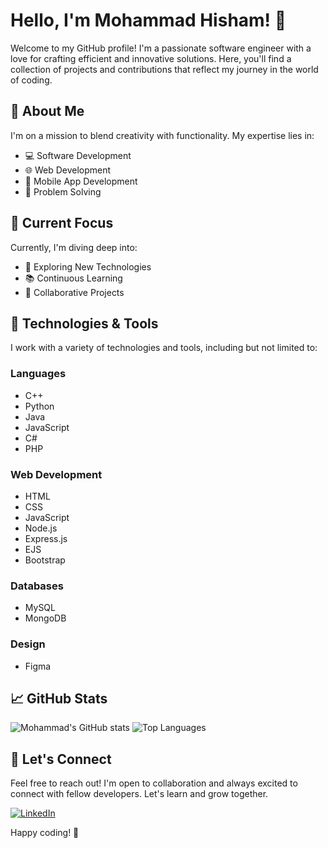 # Hello, I'm Mohammad Hisham! 👋

Welcome to my GitHub profile! I'm a passionate software engineer with a love for crafting efficient and innovative solutions. Here, you'll find a collection of projects and contributions that reflect my journey in the world of coding.

## 🚀 About Me

I'm on a mission to blend creativity with functionality. My expertise lies in:

- 💻 Software Development
- 🌐 Web Development
- 📱 Mobile App Development
- 🧠 Problem Solving

## 🌱 Current Focus

Currently, I'm diving deep into:

- 🚀 Exploring New Technologies
- 📚 Continuous Learning
- 🤝 Collaborative Projects

## 🔧 Technologies & Tools

I work with a variety of technologies and tools, including but not limited to:

### Languages

- C++
- Python
- Java
- JavaScript
- C#
- PHP

### Web Development

- HTML
- CSS
- JavaScript
- Node.js
- Express.js
- EJS
- Bootstrap

### Databases

- MySQL
- MongoDB

### Design

- Figma

## 📈 GitHub Stats

![Mohammad's GitHub stats](https://github-readme-stats.vercel.app/api?username=yourusername&show_icons=true&theme=radical)
![Top Languages](https://github-readme-stats.vercel.app/api/top-langs/?username=yourusername&layout=compact&theme=radical)

## 🤝 Let's Connect

Feel free to reach out! I'm open to collaboration and always excited to connect with fellow developers. Let's learn and grow together.

[![LinkedIn](https://img.shields.io/badge/LinkedIn-Connect-blue)](https://www.linkedin.com/in/mohammad-hisham-24963b2ab/)

Happy coding! 🚀
